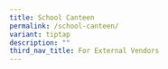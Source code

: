 ```yaml
---
title: School Canteen
permalink: /school-canteen/
variant: tiptap
description: ""
third_nav_title: For External Vendors
---
```

<p></p>